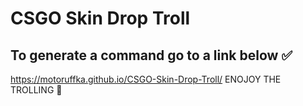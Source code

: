 # CSGO Skin Drop Troll 

## To generate a command go to a link below :white_check_mark:
https://motoruffka.github.io/CSGO-Skin-Drop-Troll/
ENOJOY THE TROLLING :star_struck:

